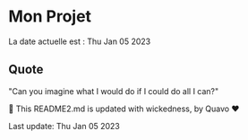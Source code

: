 # Mon Projet

La date actuelle est : Thu Jan 05 2023

## Quote

"Can you imagine what I would do if I could do all I can?"

🤖 This README2.md is updated with wickedness, by Quavo ❤️

Last update: Thu Jan 05 2023